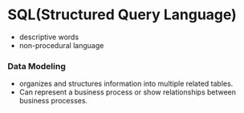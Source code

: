 # SQL(Structured Query Language)
- descriptive words
- non-procedural language

### Data Modeling
- organizes and structures information into multiple related tables.
- Can represent a business process or show relationships between business processes.
